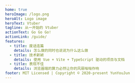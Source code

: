 ```yaml
---
home: true
heroImage: /logo.png
heroAlt: Logo image
heroText: Vtuber
tagline: 从一开始的 Vtuber
actionText: Go Go Go!
actionLink: /guide/
features:
  - title: 废话连篇
    details: 怎么做的同时也说说为什么这么做
  - title: 技术新颖
    details: 使用 Vue + Vite + TypeScript 驱动的项目与文档
  - title: 表现不佳
    details: 浏览器端的算力必然让你的风扇嗡嗡作响
footer: MIT Licensed | Copyright © 2020-present YunYouJun
---
```

